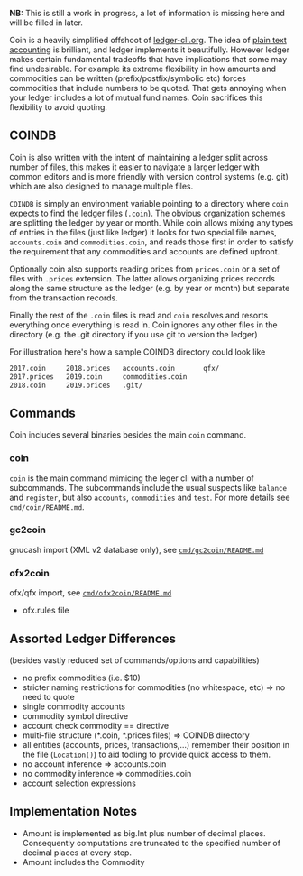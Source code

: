 **NB:** This is still a work in progress, a lot of information is missing here and will be filled in later.

Coin is a heavily simplified offshoot of [ledger-cli.org](https://www.ledger-cli.org/). The idea of [plain text accounting](https://plaintextaccounting.org/) is brilliant, and ledger implements it beautifully. However ledger makes certain fundamental tradeoffs that have implications that some may find undesirable. For example its extreme flexibility in how amounts and commodities can be written (prefix/postfix/symbolic etc) forces commodities that include numbers to be quoted. That gets annoying when your ledger includes a lot of mutual fund names. Coin sacrifices this flexibility to avoid quoting.


## COINDB

Coin is also written with the intent of maintaining a ledger split across number of files, this makes it easier to navigate a larger ledger with common editors and is more friendly with version control systems (e.g. git) which are also designed to manage multiple files.

`COINDB` is simply an environment variable pointing to a directory where `coin` expects to find the ledger files (`.coin`). The obvious organization schemes are splitting the ledger by year or month. While coin allows mixing any types of entries in the files (just like ledger) it looks for two special file names, `accounts.coin` and `commodities.coin`, and reads those first in order to satisfy the requirement that any commodities and accounts are defined upfront.

Optionally coin also supports reading prices from `prices.coin` or a set of files with `.prices` extension. The latter allows organizing prices records along the same structure as the ledger (e.g. by year or month) but separate from the transaction records.

Finally the rest of the `.coin` files is read and `coin` resolves and resorts everything once everything is read in. Coin ignores any other files in the directory (e.g. the .git directory if you use git to version the ledger)

For illustration here's how a sample COINDB directory could look like

```bash
2017.coin     2018.prices   accounts.coin       qfx/
2017.prices   2019.coin     commodities.coin
2018.coin     2019.prices   .git/
```


## Commands

Coin includes several binaries besides the main `coin` command.


### coin

`coin` is the main command mimicing the leger cli with a number of subcommands. The subcommands include the usual suspects like `balance` and `register`, but also `accounts`, `commodities` and `test`. For more details see `cmd/coin/README.md`.


### gc2coin

gnucash import (XML v2 database only), see [`cmd/gc2coin/README.md`](https://github.com/mkobetic/coin/blob/master/cmd/gc2coin/README.md)


### ofx2coin

ofx/qfx import, see [`cmd/ofx2coin/README.md`](https://github.com/mkobetic/coin/blob/master/cmd/gc2coin/README.md)

* ofx.rules file


## Assorted Ledger Differences
(besides vastly reduced set of commands/options and capabilities)

* no prefix commodities (i.e. $10)
* stricter naming restrictions for commodities (no whitespace, etc) => no need to quote
* single commodity accounts
* commodity symbol directive
* account check commodity == directive
* multi-file structure (*.coin, *.prices files) => COINDB directory
* all entities (accounts, prices, transactions,...) remember their position in the file (`Location()`) to aid tooling to provide quick access to them.
* no account inference => accounts.coin
* no commodity inference => commodities.coin
* account selection expressions


## Implementation Notes

* Amount is implemented as big.Int plus number of decimal places. Consequently computations are truncated to the specified number of decimal places at every step.
* Amount includes the Commodity
